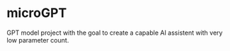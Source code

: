 # microGPT
GPT model project with the goal to create a capable AI assistent with very low parameter count. 
